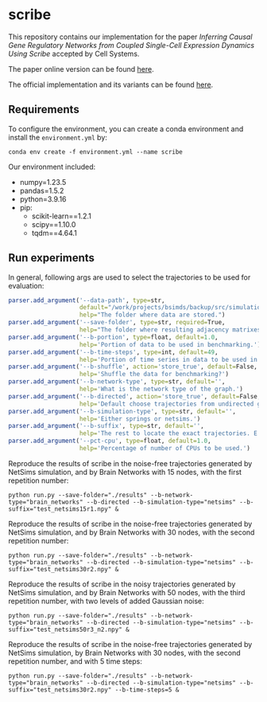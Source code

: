 # scribe

This repository contains our implementation for the paper *Inferring Causal Gene Regulatory Networks from Coupled Single-Cell Expression Dynamics Using Scribe* accepted by Cell Systems.

The paper online version can be found [here](https://www.sciencedirect.com/science/article/pii/S2405471220300363). 

The official implementation and its variants can be found [here](https://github.com/aristoteleo/Scribe-py/tree/master).

## Requirements

To configure the environment, you can create a conda environment and install the `environment.yml` by:

```shell
conda env create -f environment.yml --name scribe
```

Our environment included:

- numpy=1.23.5
- pandas=1.5.2
- python=3.9.16
- pip:
  - scikit-learn==1.2.1
  - scipy==1.10.0
  - tqdm==4.64.1

## Run experiments

In general, following args are used to select the trajectories to be used for evaluation:

```R
parser.add_argument('--data-path', type=str,
                    default="/work/projects/bsimds/backup/src/simulations/",
                    help="The folder where data are stored.")
parser.add_argument('--save-folder', type=str, required=True,
                    help="The folder where resulting adjacency matrixes are stored.")
parser.add_argument('--b-portion', type=float, default=1.0,
                    help='Portion of data to be used in benchmarking.')
parser.add_argument('--b-time-steps', type=int, default=49,
                    help='Portion of time series in data to be used in benchmarking.')
parser.add_argument('--b-shuffle', action='store_true', default=False,
                    help='Shuffle the data for benchmarking?')
parser.add_argument('--b-network-type', type=str, default='',
                    help='What is the network type of the graph.')
parser.add_argument('--b-directed', action='store_true', default=False,
                    help='Default choose trajectories from undirected graphs.')
parser.add_argument('--b-simulation-type', type=str, default='',
                    help='Either springs or netsims.')
parser.add_argument('--b-suffix', type=str, default='',
		            help='The rest to locate the exact trajectories. E.g. "50r1_n1" for 50 nodes, rep 1 and noise level 1. Or "50r1" for 50 nodes, rep 1 and noise free.')
parser.add_argument('--pct-cpu', type=float, default=1.0,
                    help='Percentage of number of CPUs to be used.')
```

Reproduce the results of scribe in the noise-free trajectories generated by NetSims simulation, and by Brain Networks with 15 nodes, with the first repetition number:

```shell
python run.py --save-folder="./results" --b-network-type="brain_networks" --b-directed --b-simulation-type="netsims" --b-suffix="test_netsims15r1.npy" &
```

Reproduce the results of scribe in the noise-free trajectories generated by NetSims simulation, and by Brain Networks with 30 nodes, with the second repetition number:

```shell
python run.py --save-folder="./results" --b-network-type="brain_networks" --b-directed --b-simulation-type="netsims" --b-suffix="test_netsims30r2.npy" &
```

Reproduce the results of scribe in the noisy trajectories generated by NetSims simulation, and by Brain Networks with 50 nodes, with the third repetition number, with two levels of added Gaussian noise:

```shell
python run.py --save-folder="./results" --b-network-type="brain_networks" --b-directed --b-simulation-type="netsims" --b-suffix="test_netsims50r3_n2.npy" &
```

Reproduce the results of scribe in the noise-free trajectories generated by NetSims simulation, by Brain Networks with 30 nodes, with the second repetition number, and with 5 time steps:

```shell
python run.py --save-folder="./results" --b-network-type="brain_networks" --b-directed --b-simulation-type="netsims" --b-suffix="test_netsims30r2.npy" --b-time-steps=5 &
```

